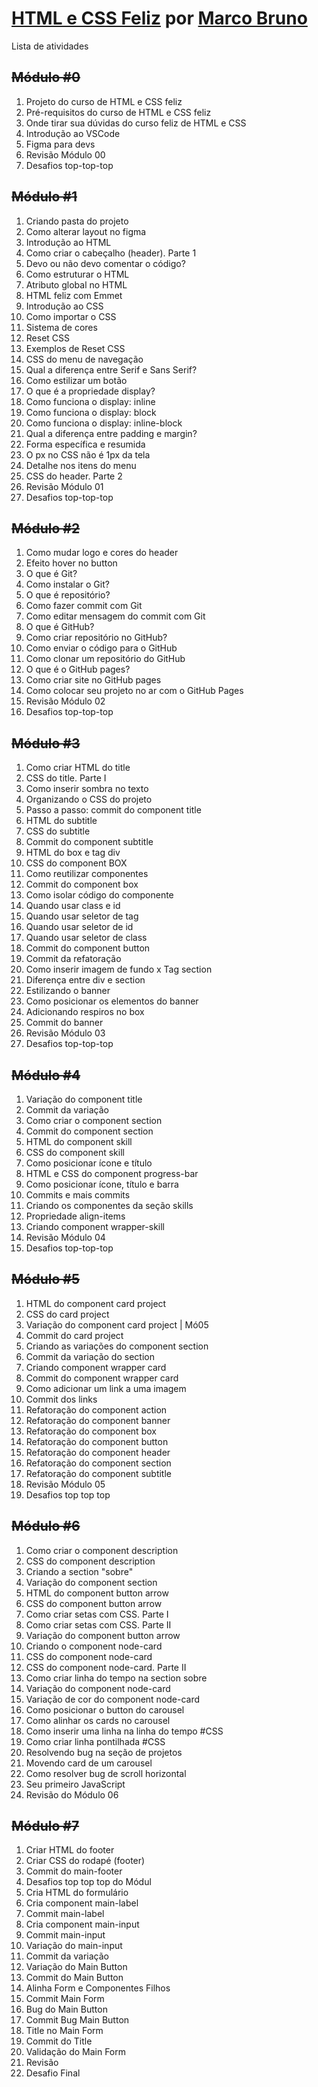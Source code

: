 #  [HTML e CSS Feliz](https://www.youtube.com/watch?v=CZPa3-1BKnY&list=PLirko8T4cEmzrH3jIJi7R7ufeqcpXYaLa) por [Marco Bruno](http://twitter.com/marcobrunodev)
  
Lista de atividades

##  ~~Módulo #0~~
1. Projeto do curso de HTML e CSS feliz
2. Pré-requisitos do curso de HTML e CSS feliz
3. Onde tirar sua dúvidas do curso feliz de HTML e CSS
4. Introdução ao VSCode
5. Figma para devs
6. Revisão Módulo 00
7. Desafios top-top-top

## ~~Módulo #1~~
1. Criando pasta do projeto
2. Como alterar layout no figma
3. Introdução ao HTML
4. Como criar o cabeçalho (header). Parte 1
5. Devo ou não devo comentar o código?
6. Como estruturar o HTML
7. Atributo global no HTML
8. HTML feliz com Emmet
9. Introdução ao CSS
10. Como importar o CSS
11. Sistema de cores
12. Reset CSS
13. Exemplos de Reset CSS
14. CSS do menu de navegação
15. Qual a diferença entre Serif e Sans Serif?
16. Como estilizar um botão
17. O que é a propriedade display?
18. Como funciona o display: inline
19. Como funciona o display: block
20. Como funciona o display: inline-block
21. Qual a diferença entre padding e margin?
22. Forma específica e resumida
23. O px no CSS não é 1px da tela
24. Detalhe nos itens do menu
25. CSS do header. Parte 2
26. Revisão Módulo 01
27. Desafios top-top-top

## ~~Módulo #2~~
1. Como mudar logo e cores do header
2. Efeito hover no button
3. O que é Git?
4. Como instalar o Git?
5. O que é repositório?
6. Como fazer commit com Git
7. Como editar mensagem do commit com Git
8. O que é GitHub?
9. Como criar repositório no GitHub?
10. Como enviar o código para o GitHub
11. Como clonar um repositório do GitHub
12. O que é o GitHub pages?
13. Como criar site no GitHub pages
14. Como colocar seu projeto no ar com o GitHub Pages
15. Revisão Módulo 02
16. Desafios top-top-top

##  ~~Módulo #3~~
1. Como criar HTML do title
2. CSS do title. Parte I
3. Como inserir sombra no texto
4. Organizando o CSS do projeto
5. Passo a passo: commit do component title
6. HTML do subtitle
7. CSS do subtitle
8. Commit do component subtitle
9. HTML do box e tag div
10. CSS do component BOX
11. Como reutilizar componentes
12. Commit do component box
13. Como isolar código do componente
14. Quando usar class e id
15. Quando usar seletor de tag
16. Quando usar seletor de id
17. Quando usar seletor de class
18. Commit do component button
19. Commit da refatoração
20. Como inserir imagem de fundo x Tag section
21. Diferença entre div e section
22. Estilizando o banner
23. Como posicionar os elementos do banner
24. Adicionando respiros no box
25. Commit do banner
26. Revisão Módulo 03
27. Desafios top-top-top

## ~~Módulo #4~~
1. Variação do component title
2. Commit da variação
3. Como criar o component section
4. Commit do component section
5. HTML do component skill
6. CSS do component skill
7. Como posicionar ícone e título
8. HTML e CSS do component progress-bar
9. Como posicionar ícone, título e barra
10. Commits e mais commits
11. Criando os componentes da seção skills
12. Propriedade align-items
13. Criando component wrapper-skill
14. Revisão Módulo 04
15. Desafios top-top-top

##  ~~Módulo #5~~
1. HTML do component card project
2. CSS do card project
3. Variação do component card project | Mó05
4. Commit do card project
5. Criando as variações do component section
6. Commit da variação do section
7. Criando component wrapper card
8. Commit do component wrapper card
9. Como adicionar um link a uma imagem
10. Commit dos links
11. Refatoração do component action
12. Refatoração do component banner
13. Refatoração do component box
14. Refatoração do component button
15. Refatoração do component header
16. Refatoração do component section
17. Refatoração do component subtitle
18. Revisão Módulo 05
19. Desafios top top top

## ~~Módulo #6~~
01. Como criar o component description
02. CSS do component description
03. Criando a section "sobre"
04. Variação do component section
05. HTML do component button arrow
06. CSS do component button arrow
07. Como criar setas com CSS. Parte I
08. Como criar setas com CSS. Parte II
09. Variação do component button arrow
10. Criando o component node-card
11. CSS do component node-card
12. CSS do component node-card. Parte II
13. Como criar linha do tempo na section sobre
14. Variação do component node-card
15. Variação de cor do component node-card
16. Como posicionar o button do carousel
17. Como alinhar os cards no carousel
18. Como inserir uma linha na linha do tempo #CSS
19. Como criar linha pontilhada #CSS
20. Resolvendo bug na seção de projetos
21. Movendo card de um carousel
22. Como resolver bug de scroll horizontal
23. Seu primeiro JavaScript
24. Revisão do Módulo 06

## ~~Módulo #7~~
01. Criar HTML do footer
02. Criar CSS do rodapé (footer)
03. Commit do main-footer
06. Desafios top top top do Módul
04. Cria HTML do formulário
05. Cria component main-label
06. Commit main-label
07. Cria component main-input
08. Commit main-input
09. Variação do main-input
10. Commit da variação
11. Variação do Main Button
12. Commit do Main Button
13. Alinha Form e Componentes Filhos
14. Commit Main Form
15. Bug do Main Button
16. Commit Bug Main Button
17. Title no Main Form
18. Commit do Title
19. Validação do Main Form
20. Revisão
21. Desafio Final